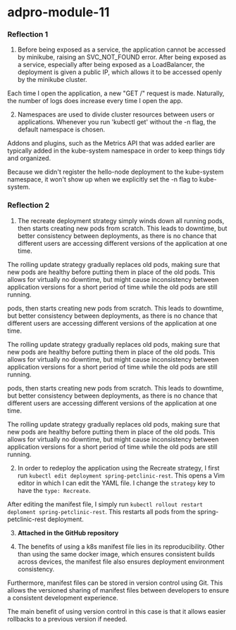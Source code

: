 # adpro-module-11
### Reflection 1
1. Before being exposed as a service, the application cannot be accessed by minikube, raising an SVC_NOT_FOUND error. After being exposed as a service, especially after being exposed as a LoadBalancer, the deployment is given a public IP, which allows it to be accessed openly by the minikube cluster.

  Each time I open the application, a new "GET /" request is made. Naturally, the number of logs does increase every time I open the app.

2. Namespaces are used to divide cluster resources between users or applications. Whenever you run 'kubectl get' without the -n flag, the default namespace is chosen. 

  Addons and plugins, such as the Metrics API that was added earlier are typically added in the kube-system namespace in order to keep things tidy and organized.

  Because we didn't register the hello-node deployment to the kube-system namespace, it won't show up when we explicitly set the -n flag to kube-system.

### Reflection 2
1. The recreate deployment strategy simply winds down all running pods, then starts creating new pods from scratch. This leads to downtime, but better consistency between deployments, as there is no chance that different users are accessing different versions of the application at one time. 

  The rolling update strategy gradually replaces old pods, making sure that new pods are healthy before putting them in place of the old pods. This allows for virtually no downtime, but might cause inconsistency between application versions for a short period of time while the old pods are still running.

pods, then starts creating new pods from scratch. This leads to downtime, but better consistency between deployments, as there is no chance that different users are accessing different versions of the application at one time. 

  The rolling update strategy gradually replaces old pods, making sure that new pods are healthy before putting them in place of the old pods. This allows for virtually no downtime, but might cause inconsistency between application versions for a short period of time while the old pods are still running.

pods, then starts creating new pods from scratch. This leads to downtime, but better consistency between deployments, as there is no chance that different users are accessing different versions of the application at one time. 

  The rolling update strategy gradually replaces old pods, making sure that new pods are healthy before putting them in place of the old pods. This allows for virtually no downtime, but might cause inconsistency between application versions for a short period of time while the old pods are still running.

2. In order to redeploy the application using the Recreate strategy, I first run `kubectl edit deployment spring-petclinic-rest`. This opens a Vim editor in which I can edit the YAML file. I change the `strategy` key to have the `type: Recreate`.

  After editing the manifest file, I simply run `kubectl rollout restart deploment spring-petclinic-rest`. This restarts all pods from the spring-petclinic-rest deployment.

3. **Attached in the GitHub repository**

4. The benefits of using a k8s manifest file lies in its reproducibility. Other than using the same docker image, which ensures consistent builds across devices, the manifest file also ensures deployment environment consistency.

  Furthermore, manifest files can be stored in version control using Git. This allows the versioned sharing of manifest files between developers to ensure a consistent development experience.

  The main benefit of using version control in this case is that it allows easier rollbacks to a previous version if needed.
